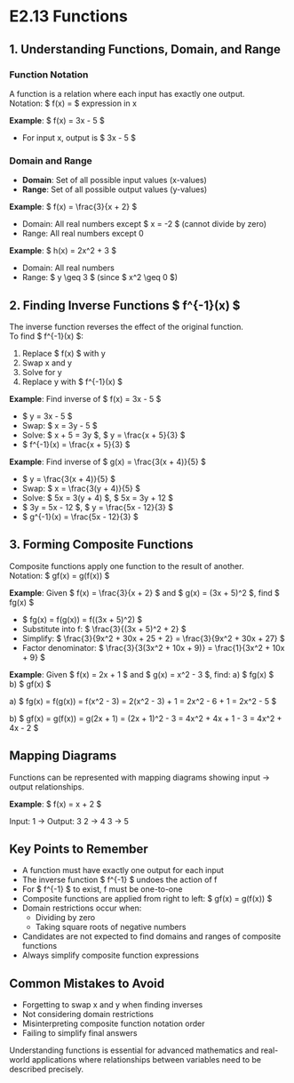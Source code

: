 # E2.13 Functions

## 1. Understanding Functions, Domain, and Range

### Function Notation
A function is a relation where each input has exactly one output.  
Notation: $ f(x) = $ expression in x

**Example**: $ f(x) = 3x - 5 $
- For input x, output is $ 3x - 5 $

### Domain and Range
- **Domain**: Set of all possible input values (x-values)
- **Range**: Set of all possible output values (y-values)

**Example**: $ f(x) = \frac{3}{x + 2} $
- Domain: All real numbers except $ x = -2 $ (cannot divide by zero)
- Range: All real numbers except 0

**Example**: $ h(x) = 2x^2 + 3 $
- Domain: All real numbers
- Range: $ y \geq 3 $ (since $ x^2 \geq 0 $)

## 2. Finding Inverse Functions $ f^{-1}(x) $

The inverse function reverses the effect of the original function.  
To find $ f^{-1}(x) $:
1. Replace $ f(x) $ with y
2. Swap x and y
3. Solve for y
4. Replace y with $ f^{-1}(x) $

**Example**: Find inverse of $ f(x) = 3x - 5 $
- $ y = 3x - 5 $
- Swap: $ x = 3y - 5 $
- Solve: $ x + 5 = 3y $, $ y = \frac{x + 5}{3} $
- $ f^{-1}(x) = \frac{x + 5}{3} $

**Example**: Find inverse of $ g(x) = \frac{3(x + 4)}{5} $
- $ y = \frac{3(x + 4)}{5} $
- Swap: $ x = \frac{3(y + 4)}{5} $
- Solve: $ 5x = 3(y + 4) $, $ 5x = 3y + 12 $
- $ 3y = 5x - 12 $, $ y = \frac{5x - 12}{3} $
- $ g^{-1}(x) = \frac{5x - 12}{3} $

## 3. Forming Composite Functions

Composite functions apply one function to the result of another.  
Notation: $ gf(x) = g(f(x)) $

**Example**: Given $ f(x) = \frac{3}{x + 2} $ and $ g(x) = (3x + 5)^2 $, find $ fg(x) $
- $ fg(x) = f(g(x)) = f((3x + 5)^2) $
- Substitute into f: $ \frac{3}{(3x + 5)^2 + 2} $
- Simplify: $ \frac{3}{9x^2 + 30x + 25 + 2} = \frac{3}{9x^2 + 30x + 27} $
- Factor denominator: $ \frac{3}{3(3x^2 + 10x + 9)} = \frac{1}{3x^2 + 10x + 9} $

**Example**: Given $ f(x) = 2x + 1 $ and $ g(x) = x^2 - 3 $, find:
a) $ fg(x) $  
b) $ gf(x) $

a) $ fg(x) = f(g(x)) = f(x^2 - 3) = 2(x^2 - 3) + 1 = 2x^2 - 6 + 1 = 2x^2 - 5 $

b) $ gf(x) = g(f(x)) = g(2x + 1) = (2x + 1)^2 - 3 = 4x^2 + 4x + 1 - 3 = 4x^2 + 4x - 2 $

## Mapping Diagrams

Functions can be represented with mapping diagrams showing input → output relationships.

**Example**: $ f(x) = x + 2 $



Input: 1 → Output: 3
2 → 4
3 → 5



## Key Points to Remember

- A function must have exactly one output for each input
- The inverse function $ f^{-1} $ undoes the action of f
- For $ f^{-1} $ to exist, f must be one-to-one
- Composite functions are applied from right to left: $ gf(x) = g(f(x)) $
- Domain restrictions occur when:
  - Dividing by zero
  - Taking square roots of negative numbers
- Candidates are not expected to find domains and ranges of composite functions
- Always simplify composite function expressions

## Common Mistakes to Avoid

- Forgetting to swap x and y when finding inverses
- Not considering domain restrictions
- Misinterpreting composite function notation order
- Failing to simplify final answers

Understanding functions is essential for advanced mathematics and real-world applications where relationships between variables need to be described precisely.